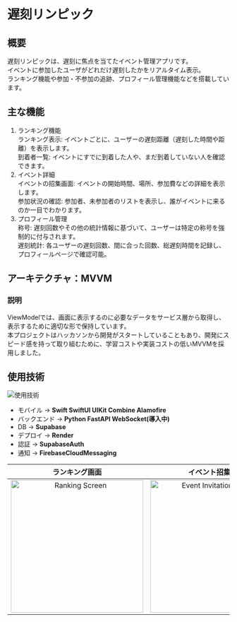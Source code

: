 # 遅刻リンピック

## 概要
遅刻リンピックは、遅刻に焦点を当てたイベント管理アプリです。  
イベントに参加したユーザがどれだけ遅刻したかをリアルタイム表示。  
ランキング機能や参加・不参加の追跡、プロフィール管理機能などを搭載しています。  

## 主な機能
1. ランキング機能  
ランキング表示: イベントごとに、ユーザーの遅刻距離（遅刻した時間や距離）を表示します。  
到着者一覧: イベントにすでに到着した人や、まだ到着していない人を確認できます。  
2. イベント詳細  
イベントの招集画面: イベントの開始時間、場所、参加費などの詳細を表示します。  
参加状況の確認: 参加者、未参加者のリストを表示し、誰がイベントに来るのか一目でわかります。  
3. プロフィール管理  
称号: 遅刻回数やその他の統計情報に基づいて、ユーザーは特定の称号を強制的に付与されます。  
遅刻統計: 各ユーザーの遅刻回数、間に合った回数、総遅刻時間を記録し、プロフィールページで確認可能。  

## アーキテクチャ：MVVM
### 説明
ViewModelでは、画面に表示するのに必要なデータをサービス層から取得し、表示するために適切な形で保持しています。  
本プロジェクトはハッカソンから開発がスタートしていることもあり、開発にスピード感を持って取り組むために、学習コストや実装コストの低いMVVMを採用しました。

## 使用技術

<img alt="使用技術" src="https://skillicons.dev/icons?theme=light&perline=8&i=swift,python,supabase,firebase" />


- モバイル -> **Swift SwiftUI UIKit Combine Alamofire**
- バックエンド -> **Python FastAPI WebSocket(導入中)**
- DB -> **Supabase**
- デプロイ -> **Render**
- 認証 -> **SupabaseAuth**
- 通知 -> **FirebaseCloudMessaging**





| ランキング画面 | イベント招集画面 | プロフィール画面 |
|:--------------:|:----------------:|:----------------:|
| <img src="https://github.com/user-attachments/assets/2e4f7d7f-45f1-475e-a9e8-9c905a5b0435" alt="Ranking Screen" width="300"> | <img src="https://github.com/user-attachments/assets/e3417269-d461-42b3-88ba-9a7b607a0ee0" alt="Event Invitation Screen" width="300"> | <img src="https://github.com/user-attachments/assets/24b7f241-42c0-4941-80bd-328d9ac99690" alt="Profile Screen" width="300"> |


